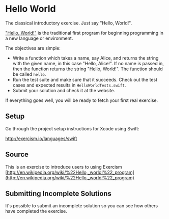 # Hello World

The classical introductory exercise. Just say "Hello, World!".

["Hello, World!"](http://en.wikipedia.org/wiki/%22Hello,_world!%22_program) is
the traditional first program for beginning programming in a new language
or environment.

The objectives are simple:

- Write a function which takes a name, say Alice, and returns the string with the given name, in this case "Hello, Alice!". If no name is passed in, then the function returns the string "Hello, World!". The function should be called `hello`.
- Run the test suite and make sure that it succeeds. Check out the test cases and expected results in `HelloWorldTests.swift`.
- Submit your solution and check it at the website.

If everything goes well, you will be ready to fetch your first real exercise.

## Setup

Go through the project setup instructions for Xcode using Swift:

http://exercism.io/languages/swift


## Source

This is an exercise to introduce users to using Exercism [http://en.wikipedia.org/wiki/%22Hello,_world!%22_program](http://en.wikipedia.org/wiki/%22Hello,_world!%22_program)

## Submitting Incomplete Solutions
It's possible to submit an incomplete solution so you can see how others have completed the exercise.
